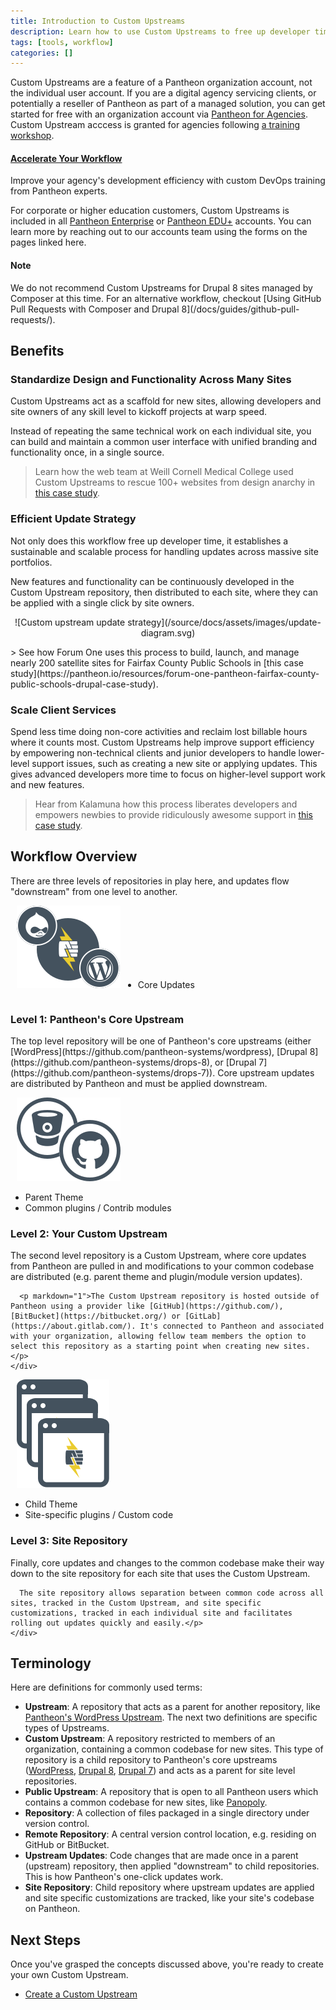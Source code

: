 ```yaml
---
title: Introduction to Custom Upstreams
description: Learn how to use Custom Upstreams to free up developer time.
tags: [tools, workflow]
categories: []
---
```

Custom Upstreams are a feature of a Pantheon organization account, not the individual user account. If you are a digital agency servicing clients, or potentially a reseller of Pantheon as part of a managed solution, you can get started for free with an  organization account via [Pantheon for Agencies](https://pantheon.io/agencies/pantheon-for-agencies). Custom Upstream acccess is granted for agencies following [a training workshop](https://pantheon.io/agencies/learn-pantheon?docs).

<div class="enablement">
  <a href="https://pantheon.io/agencies/learn-pantheon?docs"><h4 class="info">Accelerate Your Workflow</h4></a>
  <p>Improve your agency's development efficiency with custom DevOps training from Pantheon experts.</p>
</div>

For corporate or higher education customers, Custom Upstreams is included in all [Pantheon Enterprise](https://pantheon.io/pantheon-enterprise) or [Pantheon EDU+](https://pantheon.io/pantheon-edu-plus) accounts. You can learn more by reaching out to our accounts team using the forms on the pages linked here.

<div class="alert alert-info">
<h4 class="info">Note</h4>
<p markdown="1">We do not recommend Custom Upstreams for Drupal 8 sites managed by Composer at this time. For an alternative workflow, checkout [Using GitHub Pull Requests with Composer and Drupal 8](/docs/guides/github-pull-requests/).</p>
</div>

## Benefits

### Standardize Design and Functionality Across Many Sites
Custom Upstreams act as a scaffold for new sites, allowing developers and site owners of any skill level to kickoff projects at warp speed.

Instead of repeating the same technical work on each individual site, you can build and maintain a common user interface with unified branding and functionality once, in a single source.

> Learn how the web team at Weill Cornell Medical College used Custom Upstreams to rescue 100+ websites from design anarchy in [this case study](https://pantheon.io/resources/weill-cornell-drupal-distribution-case-study).

### Efficient Update Strategy
Not only does this workflow free up developer time, it establishes a sustainable and scalable process for handling updates across massive site portfolios.

New features and functionality can be continuously developed in the Custom Upstream repository, then distributed to each site, where they can be applied with a single click by site owners.

<p style="text-align:center" markdown="1">
![Custom upstream update strategy](/source/docs/assets/images/update-diagram.svg)
</p>
> See how Forum One uses this process to build, launch, and manage nearly 200 satellite sites for Fairfax County Public Schools in [this case study](https://pantheon.io/resources/forum-one-pantheon-fairfax-county-public-schools-drupal-case-study).

### Scale Client Services
Spend less time doing non-core activities and reclaim lost billable hours where it counts most. Custom Upstreams help improve support efficiency by empowering non-technical clients and junior developers to handle lower-level support issues, such as creating a new site or applying updates. This gives advanced developers more time to focus on higher-level support work and new features.

> Hear from Kalamuna how this process liberates developers and empowers newbies to provide ridiculously awesome support in [this case study](https://pantheon.io/resources/kalamuna-pantheon-drupal-agency-case-study).

## Workflow Overview
There are three levels of repositories in play here, and updates flow "downstream" from one level to another.
<div class="upstream-overview-outter-clear">
  <div class="upstream-overview-outter">
    <div class="upstream-content-inner-icon">
      <img alt="Parent upstream level" style="padding-left:10px;" src="/source/docs/assets/images/levelone-icon.svg">
      <ul class="upstream" style="margin-right:40px;display:inline-flex;">
        <li>Core Updates</li>
      </ul>
    </div>
    <div class="upstream-content-inner-content">
      <h3>Level 1: Pantheon's Core Upstream</h3>
      <p markdown="1">The top level repository will be one of Pantheon's core upstreams (either [WordPress](https://github.com/pantheon-systems/wordpress), [Drupal 8](https://github.com/pantheon-systems/drops-8), or [Drupal 7](https://github.com/pantheon-systems/drops-7)). Core upstream updates are distributed by Pantheon and must be applied downstream.</p>
    </div>
  </div>
</div>
<div class="upstream-overview-outter-clear">
  <div class="upstream-overview-outter">
    <div class="upstream-content-inner-icon">
      <img alt="Custom upstream level" style="padding-left:10px;" src="/source/docs/assets/images/leveltwo-icon.svg">
      <ul class="upstream">
        <li>Parent Theme</li>
        <li>Common plugins / Contrib modules</li>
      </ul>
    </div>
    <div class="upstream-content-inner-content">
      <h3>Level 2: Your Custom Upstream</h3>
      <p>The second level repository is a Custom Upstream, where core updates from Pantheon are pulled in and modifications to your common codebase are distributed (e.g. parent theme and plugin/module version updates).</p>

      <p markdown="1">The Custom Upstream repository is hosted outside of Pantheon using a provider like [GitHub](https://github.com/), [BitBucket](https://bitbucket.org/) or [GitLab](https://about.gitlab.com/). It's connected to Pantheon and associated with your organization, allowing fellow team members the option to select this repository as a starting point when creating new sites.</p>
    </div>
  </div>
</div>
  <div class="upstream-overview-outter">
    <div class="upstream-content-inner-icon">
      <img alt="site upstream level" style="padding-left:10px;" src="/source/docs/assets/images/levelthree-icon.svg">
      <ul class="upstream">
        <li>Child Theme</li>
        <li>Site-specific plugins / Custom code</li>
      </ul>
    </div>
    <div class="upstream-content-inner-content">
      <h3>Level 3: Site Repository</h3>
      <p>Finally, core updates and changes to the common codebase make their way down to the site repository for each site that uses the Custom Upstream.

      The site repository allows separation between common code across all sites, tracked in the Custom Upstream, and site specific customizations, tracked in each individual site and facilitates rolling out updates quickly and easily.</p>
    </div>
</div>


## Terminology
Here are definitions for commonly used terms:

* **Upstream**: A repository that acts as a parent for another repository, like [Pantheon's WordPress Upstream](https://github.com/pantheon-systems/wordpress). The next two definitions are specific types of Upstreams.
* **Custom Upstream**: A repository restricted to members of an organization, containing a common codebase for new sites. This type of repository is a child repository to Pantheon's core upstreams ([WordPress](https://github.com/pantheon-systems/wordpress), [Drupal 8](https://github.com/pantheon-systems/drops-8), [Drupal 7](https://github.com/pantheon-systems/drops-7)) and acts as a parent for site level repositories.
* **Public Upstream**: A repository that is open to all Pantheon users which contains a common codebase for new sites, like [Panopoly](https://github.com/populist/panopoly-drops-7).
* **Repository**: A collection of files packaged in a single directory under version control.
* **Remote Repository**: A central version control location, e.g. residing on GitHub or BitBucket.
* **Upstream Updates**: Code changes that are made once in a parent (upstream) repository, then applied "downstream" to child repositories. This is how Pantheon's one-click updates work.
* **Site Repository**: Child repository where upstream updates are applied and site specific customizations are tracked, like your site's codebase on Pantheon.

## Next Steps

Once you've grasped the concepts discussed above, you're ready to create your own Custom Upstream.

- [Create a Custom Upstream](/docs/create-custom-upstream)
